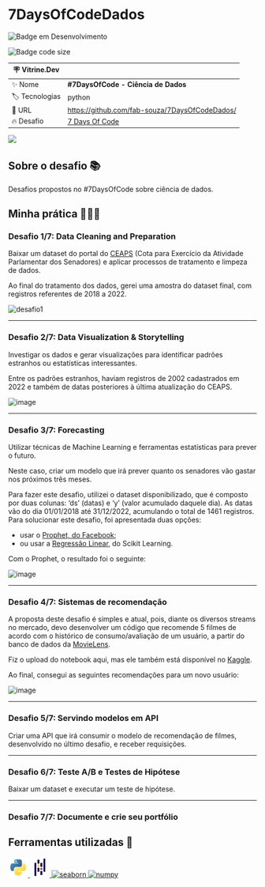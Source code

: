 # 7DaysOfCodeDados

![Badge em Desenvolvimento](http://img.shields.io/static/v1?label=STATUS&message=EM%20DESENVOLVIMENTO&color=GREEN&style=for-the-badge)

![Badge code size](https://img.shields.io/github/languages/code-size/fab-souza/7DaysOfCodeDados)


| :placard: Vitrine.Dev |    |
| -------------  | --- |
| :sparkles: Nome        | **#7DaysOfCode - Ciência de Dados**
| :label: Tecnologias | python
| :rocket: URL         | https://github.com/fab-souza/7DaysOfCodeDados/
| :fire: Desafio     | [7 Days Of Code](https://7daysofcode.io/matricula/data-science)


![](https://user-images.githubusercontent.com/67301805/196429854-c14b2ec3-d886-4e35-a5af-3c180ad2c073.jpg#vitrinedev)

## Sobre o desafio 📚
Desafios propostos no #7DaysOfCode sobre ciência de dados.

## Minha prática 👩🏻‍💻

### Desafio 1/7: Data Cleaning and Preparation

Baixar um dataset do portal do [CEAPS](https://www12.senado.leg.br/transparencia/dados-abertos-transparencia/dados-abertos-ceaps?utm_source=ActiveCampaign&utm_medium=email&utm_content=%237DaysOfCode+-+Ci%C3%AAncia+de+Dados+1%2F7%3A+Data+Cleaning+and+Preparation&utm_campaign=%5BAlura+%237Days+Of+Code%5D%28Java%29+Dia+1%2F7%3A+Consumir+uma+API+de+filmes) (Cota para Exercício da Atividade Parlamentar dos Senadores) e aplicar processos de tratamento e limpeza de dados.

Ao final do tratamento dos dados, gerei uma amostra do dataset final, com registros referentes de 2018 a 2022.

![desafio1](https://user-images.githubusercontent.com/67301805/196568820-104b4574-699b-4d09-a4c3-efc1a205ccdf.jpg)

---

### Desafio 2/7: Data Visualization & Storytelling
Investigar os dados e gerar visualizações para identificar padrões estranhos ou estatísticas interessantes.

Entre os padrões estranhos, haviam registros de 2002 cadastrados em 2022 e também de datas posteriores à última atualização do CEAPS.

![image](https://user-images.githubusercontent.com/67301805/211164338-665df1e1-1518-41c9-9c58-5d08f198b6c2.png)



---

### Desafio 3/7: Forecasting

Utilizar técnicas de Machine Learning e ferramentas estatísticas para prever o futuro.

Neste caso, criar um modelo que irá prever quanto os senadores vão gastar nos próximos três meses.

Para fazer este desafio, utilizei o dataset disponibilizado, que é composto por duas colunas: ‘ds’ (datas) e ‘y’ (valor acumulado daquele dia). As datas vão do dia 01/01/2018 até 31/12/2022, acumulando o total de 1461 registros. Para solucionar este desafio, foi apresentada duas opções:
- usar o [Prophet, do Facebook](https://facebook.github.io/prophet/docs/quick_start.html#python-api);
- ou usar a [Regressão Linear](https://matheusfacure.github.io/2017/07/19/MQO-sklearn/?utm_source=ActiveCampaign&utm_medium=email&utm_content=%237DaysOfCode+-+Ci%C3%AAncia+de+Dados+3%2F7%3A+Forecasting&utm_campaign=%5BAlura+%237Days+Of+Code%5D%28Java%29+Dia+3%2F7%3A+Modelando+um+dom%C3%ADnio), do Scikit Learning.

Com o Prophet, o resultado foi o seguinte:

![image](https://user-images.githubusercontent.com/67301805/212771766-8136d574-1d19-49a3-9b36-f6e0c398e78f.png)



---

### Desafio 4/7: Sistemas de recomendação

A proposta deste desafio é simples e atual, pois, diante os diversos streams no mercado, devo desenvolver um código que recomende 5 filmes de acordo com o histórico de consumo/avaliação de um usuário, a partir do banco de dados da [MovieLens](https://grouplens.org/datasets/movielens/100k/?utm_source=ActiveCampaign&utm_medium=email&utm_content=%237DaysOfCode+-+Ci%C3%AAncia+de+Dados+4%2F7%3A+%F0%9F%91%A9%F0%9F%8F%BD%E2%80%8D%F0%9F%92%BB+Sistemas+de+recomenda%C3%A7%C3%A3o&utm_campaign=%5BAlura+%237Days+Of+Code%5D%28Java%29+Dia+4%2F7%3A+Gerando+o+HTML).

Fiz o upload do notebook aqui, mas ele também está disponível no [Kaggle](https://www.kaggle.com/code/fabianadesouza/7-days-of-code-desafio-4).

Ao final, consegui as seguintes recomendações para um novo usuário:

![image](https://user-images.githubusercontent.com/67301805/232234555-ff1f995b-136d-4c16-b4d8-a0a5b82f2f9b.png)

---

### Desafio 5/7: Servindo modelos em API

Criar uma API que irá consumir o modelo de recomendação de filmes, desenvolvido no último desafio, e receber requisições.





---

### Desafio 6/7: Teste A/B e Testes de Hipótese

Baixar um dataset e executar um teste de hipótese.



---

### Desafio 7/7: Documente e crie seu portfólio





## Ferramentas utilizadas 🧰
<p> <a href="https://www.python.org" target="_blank" rel="noreferrer"> <img src="https://raw.githubusercontent.com/devicons/devicon/master/icons/python/python-original.svg" alt="python" width="40" height="40"/> </a> 
    <a href="https://pandas.pydata.org/" target="_blank" rel="noreferrer"> <img src="https://raw.githubusercontent.com/devicons/devicon/2ae2a900d2f041da66e950e4d48052658d850630/icons/pandas/pandas-original.svg" alt="pandas" width="40" height="40"/> </a>
    <a href="https://seaborn.pydata.org/" target="_blank" rel="noreferrer"> <img src="https://seaborn.pydata.org/_images/logo-mark-lightbg.svg" alt="seaborn" width="40" height="40"/> </a>
    <a href="https://numpy.org/" target="_blank" rel="noreferrer"> <img src="https://numpy.org/images/logo.svg" alt="numpy" width="40" height="40"/> </a>
    </p>
